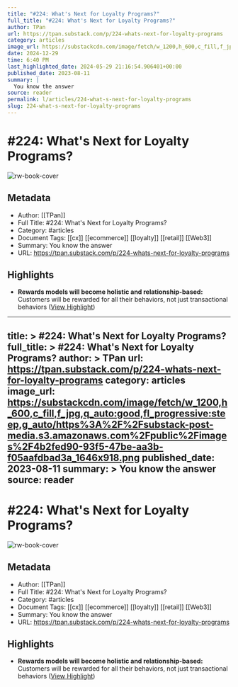 ```yaml
---
title: "#224: What's Next for Loyalty Programs?"
full_title: "#224: What's Next for Loyalty Programs?"
author: TPan
url: https://tpan.substack.com/p/224-whats-next-for-loyalty-programs
category: articles
image_url: https://substackcdn.com/image/fetch/w_1200,h_600,c_fill,f_jpg,q_auto:good,fl_progressive:steep,g_auto/https%3A%2F%2Fsubstack-post-media.s3.amazonaws.com%2Fpublic%2Fimages%2F4b2fed90-93f5-47be-aa3b-f05aafdbad3a_1646x918.png
date: 2024-12-29
time: 6:40 PM
last_highlighted_date: 2024-05-29 21:16:54.906401+00:00
published_date: 2023-08-11
summary: |
  You know the answer
source: reader
permalink: l/articles/224-what-s-next-for-loyalty-programs
slug: 224-what-s-next-for-loyalty-programs
---
```

# #224: What's Next for Loyalty Programs?

![rw-book-cover](https://substackcdn.com/image/fetch/w_1200,h_600,c_fill,f_jpg,q_auto:good,fl_progressive:steep,g_auto/https%3A%2F%2Fsubstack-post-media.s3.amazonaws.com%2Fpublic%2Fimages%2F4b2fed90-93f5-47be-aa3b-f05aafdbad3a_1646x918.png)

## Metadata
- Author: [[TPan]]
- Full Title: #224: What's Next for Loyalty Programs?
- Category: #articles
- Document Tags: [[cx]] [[ecommerce]] [[loyalty]] [[retail]] [[Web3]] 
- Summary: You know the answer
- URL: https://tpan.substack.com/p/224-whats-next-for-loyalty-programs

## Highlights
- **Rewards models will become holistic and relationship-based:** Customers will be rewarded for all their behaviors, not just transactional behaviors ([View Highlight](https://read.readwise.io/read/01hz23w5anjnkqma86th9xwyhy))


---
title: >
  #224: What's Next for Loyalty Programs?
full_title: >
  #224: What's Next for Loyalty Programs?
author: >
  TPan
url: https://tpan.substack.com/p/224-whats-next-for-loyalty-programs
category: articles
image_url: https://substackcdn.com/image/fetch/w_1200,h_600,c_fill,f_jpg,q_auto:good,fl_progressive:steep,g_auto/https%3A%2F%2Fsubstack-post-media.s3.amazonaws.com%2Fpublic%2Fimages%2F4b2fed90-93f5-47be-aa3b-f05aafdbad3a_1646x918.png
published_date: 2023-08-11
summary: >
  You know the answer
source: reader
---
# #224: What's Next for Loyalty Programs?

![rw-book-cover](https://substackcdn.com/image/fetch/w_1200,h_600,c_fill,f_jpg,q_auto:good,fl_progressive:steep,g_auto/https%3A%2F%2Fsubstack-post-media.s3.amazonaws.com%2Fpublic%2Fimages%2F4b2fed90-93f5-47be-aa3b-f05aafdbad3a_1646x918.png)

## Metadata
- Author: [[TPan]]
- Full Title: #224: What's Next for Loyalty Programs?
- Category: #articles
- Document Tags: [[cx]] [[ecommerce]] [[loyalty]] [[retail]] [[Web3]] 
- Summary: You know the answer
- URL: https://tpan.substack.com/p/224-whats-next-for-loyalty-programs

## Highlights
- **Rewards models will become holistic and relationship-based:** Customers will be rewarded for all their behaviors, not just transactional behaviors ([View Highlight](https://read.readwise.io/read/01hz23w5anjnkqma86th9xwyhy))


